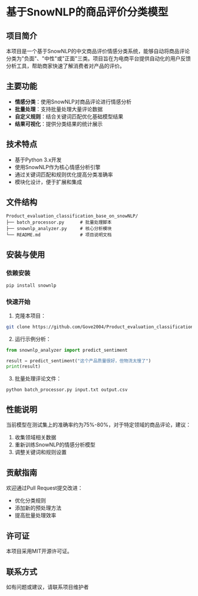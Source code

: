 # 基于SnowNLP的商品评价分类模型

## 项目简介

本项目是一个基于SnowNLP的中文商品评价情感分类系统，能够自动将商品评论分类为"负面"、"中性"或"正面"三类。项目旨在为电商平台提供自动化的用户反馈分析工具，帮助商家快速了解消费者对产品的评价。

## 主要功能

- **情感分类**：使用SnowNLP对商品评论进行情感分析
- **批量处理**：支持批量处理大量评论数据
- **自定义规则**：结合关键词匹配优化基础模型结果
- **结果可视化**：提供分类结果的统计展示

## 技术特点

- 基于Python 3.x开发
- 使用SnowNLP作为核心情感分析引擎
- 通过关键词匹配和规则优化提高分类准确率
- 模块化设计，便于扩展和集成

## 文件结构

```
Product_evaluation_classification_base_on_snowNLP/
├── batch_processor.py      # 批量处理脚本
├── snownlp_analyzer.py     # 核心分析模块
└── README.md               # 项目说明文档
```

## 安装与使用

### 依赖安装

```bash
pip install snownlp
```

### 快速开始

1. 克隆本项目：
```bash
git clone https://github.com/Gove2004/Product_evaluation_classification_base_on_snowNLP.git
```

2. 运行示例分析：
```python
from snownlp_analyzer import predict_sentiment

result = predict_sentiment("这个产品质量很好，但物流太慢了")
print(result)
```

3. 批量处理评论文件：
```bash
python batch_processor.py input.txt output.csv
```

## 性能说明

当前模型在测试集上的准确率约为75%-80%，对于特定领域的商品评论，建议：

1. 收集领域相关数据
2. 重新训练SnowNLP的情感分析模型
3. 调整关键词和规则设置

## 贡献指南

欢迎通过Pull Request提交改进：
- 优化分类规则
- 添加新的预处理方法
- 提高批量处理效率

## 许可证

本项目采用MIT开源许可证。

## 联系方式

如有问题或建议，请联系项目维护者

